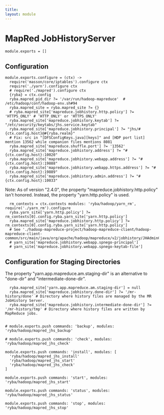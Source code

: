 ```yaml
---
title: 
layout: module
---
```


# MapRed JobHistoryServer

    module.exports = []

## Configuration

    module.exports.configure = (ctx) ->
      require('masson/core/iptables').configure ctx
      require('./yarn').configure ctx
      # require('./mapred').configure ctx
      {ryba} = ctx.config
      ryba.mapred_pid_dir ?= '/var/run/hadoop-mapreduce'  # /etc/hadoop/conf/hadoop-env.sh#94
      ryba.mapred_site = ryba.mapred_site ?= {}
      # ryba.mapred_site['mapreduce.jobhistory.http.policy'] ?= 'HTTPS_ONLY' # 'HTTP_ONLY' or 'HTTPS_ONLY'
      ryba.mapred_site['mapreduce.jobhistory.keytab'] ?= "/etc/security/keytabs/jhs.service.keytab"
      ryba.mapred_site['mapreduce.jobhistory.principal'] ?= "jhs/#{ctx.config.host}@#{ryba.realm}"
      # Fix: src in "[DFSConfigKeys.java][keys]" and [HDP port list] mention 13562 while companion files mentions 8081
      ryba.mapred_site['mapreduce.shuffle.port'] ?= '13562'
      ryba.mapred_site['mapreduce.jobhistory.address'] ?= "#{ctx.config.host}:10020"
      ryba.mapred_site['mapreduce.jobhistory.webapp.address'] ?= "#{ctx.config.host}:19888"
      ryba.mapred_site['mapreduce.jobhistory.webapp.https.address'] ?= "#{ctx.config.host}:19889"
      ryba.mapred_site['mapreduce.jobhistory.admin.address'] ?= "#{ctx.config.host}:10033"

Note: As of version "2.4.0", the property "mapreduce.jobhistory.http.policy"
isn't honored. Instead, the property "yarn.http.policy" is used.

      rm_contexts = ctx.contexts modules: 'ryba/hadoop/yarn_rm', require('./yarn_rm').configure
      ryba.yarn_site['yarn.http.policy'] ?= rm_contexts[0].config.ryba.yarn_site['yarn.http.policy']
      ryba.mapred_site['mapreduce.jobhistory.http.policy'] ?= rm_contexts[0].config.ryba.yarn_site['yarn.http.policy']
      # See './hadoop-mapreduce-project/hadoop-mapreduce-client/hadoop-mapreduce-client-common/src/main/java/org/apache/hadoop/mapreduce/v2/jobhistory/JHAdminConfig.java#158'
      # yarn_site['mapreduce.jobhistory.webapp.spnego-principal']
      # yarn_site['mapreduce.jobhistory.webapp.spnego-keytab-file']

## Configuration for Staging Directories

The property "yarn.app.mapreduce.am.staging-dir" is an alternative to "done-dir"
and "intermediate-done-dir".

      ryba.mapred_site['yarn.app.mapreduce.am.staging-dir'] = null
      ryba.mapred_site['mapreduce.jobhistory.done-dir'] ?= '/mr-history/done' # Directory where history files are managed by the MR JobHistory Server.
      ryba.mapred_site['mapreduce.jobhistory.intermediate-done-dir'] ?= '/mr-history/tmp' # Directory where history files are written by MapReduce jobs.


    # module.exports.push commands: 'backup', modules: 'ryba/hadoop/mapred_jhs_backup'

    # module.exports.push commands: 'check', modules: 'ryba/hadoop/mapred_jhs_check'

    module.exports.push commands: 'install', modules: [
      'ryba/hadoop/mapred_jhs_install'
      'ryba/hadoop/mapred_jhs_start'
      'ryba/hadoop/mapred_jhs_check'
    ]

    module.exports.push commands: 'start', modules: 'ryba/hadoop/mapred_jhs_start'

    module.exports.push commands: 'status', modules: 'ryba/hadoop/mapred_jhs_status'

    module.exports.push commands: 'stop', modules: 'ryba/hadoop/mapred_jhs_stop'





